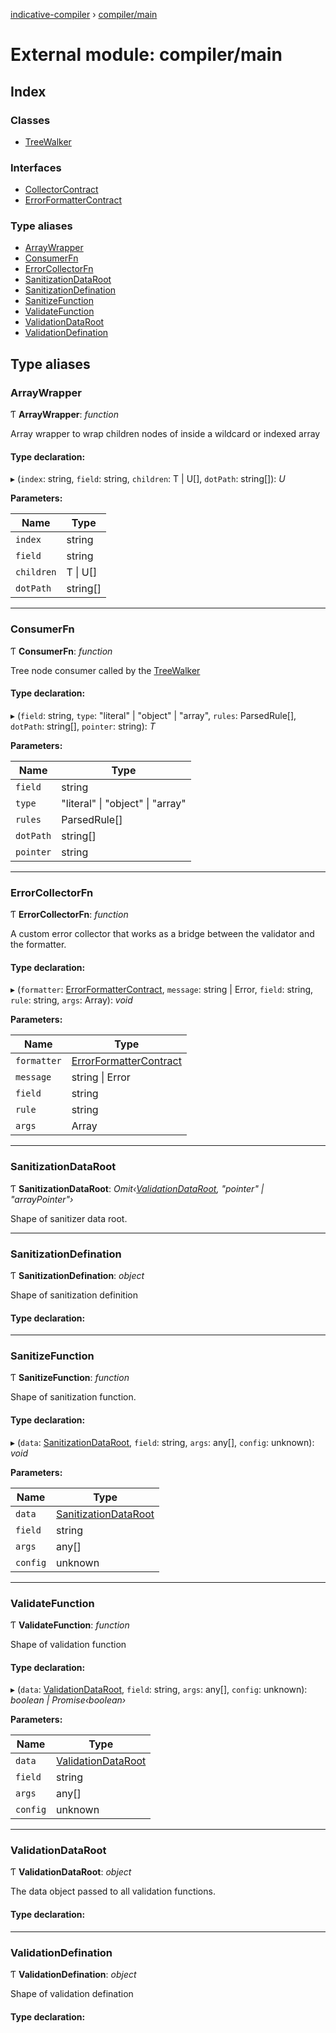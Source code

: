 [indicative-compiler](../README.md) › [compiler/main](compiler_main.md)

# External module: compiler/main

## Index

### Classes

* [TreeWalker](../classes/compiler_main.treewalker.md)

### Interfaces

* [CollectorContract](../interfaces/compiler_main.collectorcontract.md)
* [ErrorFormatterContract](../interfaces/compiler_main.errorformattercontract.md)

### Type aliases

* [ArrayWrapper](compiler_main.md#arraywrapper)
* [ConsumerFn](compiler_main.md#consumerfn)
* [ErrorCollectorFn](compiler_main.md#errorcollectorfn)
* [SanitizationDataRoot](compiler_main.md#sanitizationdataroot)
* [SanitizationDefination](compiler_main.md#sanitizationdefination)
* [SanitizeFunction](compiler_main.md#sanitizefunction)
* [ValidateFunction](compiler_main.md#validatefunction)
* [ValidationDataRoot](compiler_main.md#validationdataroot)
* [ValidationDefination](compiler_main.md#validationdefination)

## Type aliases

###  ArrayWrapper

Ƭ **ArrayWrapper**: *function*

Array wrapper to wrap children nodes of inside a wildcard
or indexed array

#### Type declaration:

▸ (`index`: string, `field`: string, `children`: T | U[], `dotPath`: string[]): *U*

**Parameters:**

Name | Type |
------ | ------ |
`index` | string |
`field` | string |
`children` | T &#124; U[] |
`dotPath` | string[] |

___

###  ConsumerFn

Ƭ **ConsumerFn**: *function*

Tree node consumer called by the [TreeWalker](../classes/compiler_main.treewalker.md)

#### Type declaration:

▸ (`field`: string, `type`: "literal" | "object" | "array", `rules`: ParsedRule[], `dotPath`: string[], `pointer`: string): *T*

**Parameters:**

Name | Type |
------ | ------ |
`field` | string |
`type` | "literal" &#124; "object" &#124; "array" |
`rules` | ParsedRule[] |
`dotPath` | string[] |
`pointer` | string |

___

###  ErrorCollectorFn

Ƭ **ErrorCollectorFn**: *function*

A custom error collector that works as a bridge between the validator
and the formatter.

#### Type declaration:

▸ (`formatter`: [ErrorFormatterContract](../interfaces/compiler_main.errorformattercontract.md), `message`: string | Error, `field`: string, `rule`: string, `args`: Array): *void*

**Parameters:**

Name | Type |
------ | ------ |
`formatter` | [ErrorFormatterContract](../interfaces/compiler_main.errorformattercontract.md) |
`message` | string &#124; Error |
`field` | string |
`rule` | string |
`args` | Array |

___

###  SanitizationDataRoot

Ƭ **SanitizationDataRoot**: *Omit‹[ValidationDataRoot](compiler_main.md#validationdataroot), "pointer" | "arrayPointer"›*

Shape of sanitizer data root.

___

###  SanitizationDefination

Ƭ **SanitizationDefination**: *object*

Shape of sanitization definition

#### Type declaration:

___

###  SanitizeFunction

Ƭ **SanitizeFunction**: *function*

Shape of sanitization function.

#### Type declaration:

▸ (`data`: [SanitizationDataRoot](compiler_main.md#sanitizationdataroot), `field`: string, `args`: any[], `config`: unknown): *void*

**Parameters:**

Name | Type |
------ | ------ |
`data` | [SanitizationDataRoot](compiler_main.md#sanitizationdataroot) |
`field` | string |
`args` | any[] |
`config` | unknown |

___

###  ValidateFunction

Ƭ **ValidateFunction**: *function*

Shape of validation function

#### Type declaration:

▸ (`data`: [ValidationDataRoot](compiler_main.md#validationdataroot), `field`: string, `args`: any[], `config`: unknown): *boolean | Promise‹boolean›*

**Parameters:**

Name | Type |
------ | ------ |
`data` | [ValidationDataRoot](compiler_main.md#validationdataroot) |
`field` | string |
`args` | any[] |
`config` | unknown |

___

###  ValidationDataRoot

Ƭ **ValidationDataRoot**: *object*

The data object passed to all validation functions.

#### Type declaration:

___

###  ValidationDefination

Ƭ **ValidationDefination**: *object*

Shape of validation defination

#### Type declaration:
